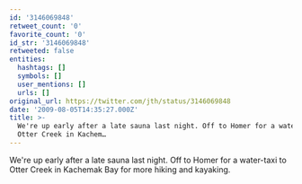 ```yaml
---
id: '3146069848'
retweet_count: '0'
favorite_count: '0'
id_str: '3146069848'
retweeted: false
entities:
  hashtags: []
  symbols: []
  user_mentions: []
  urls: []
original_url: https://twitter.com/jth/status/3146069848
date: '2009-08-05T14:35:27.000Z'
title: >-
  We're up early after a late sauna last night. Off to Homer for a water-taxi to
  Otter Creek in Kachem…
---
```


We're up early after a late sauna last night. Off to Homer for a water-taxi to Otter Creek in Kachemak Bay for more hiking and kayaking.